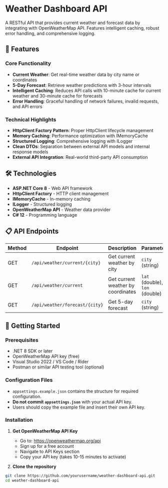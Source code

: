 # Weather Dashboard API

A RESTful API that provides current weather and forecast data by integrating with OpenWeatherMap API. Features intelligent caching, robust error handling, and comprehensive logging.

## 🎯 Features

### Core Functionality
- **Current Weather**: Get real-time weather data by city name or coordinates
- **5-Day Forecast**: Retrieve weather predictions with 3-hour intervals
- **Intelligent Caching**: Reduces API calls with 10-minute cache for current weather and 30-minute cache for forecasts
- **Error Handling**: Graceful handling of network failures, invalid requests, and API errors

### Technical Highlights
- **HttpClient Factory Pattern**: Proper HttpClient lifecycle management
- **Memory Caching**: Performance optimization with IMemoryCache
- **Structured Logging**: Comprehensive logging with ILogger
- **Clean DTOs**: Separation between external API models and internal response models
- **External API Integration**: Real-world third-party API consumption

## 🛠️ Technologies

- **ASP.NET Core 8** - Web API framework
- **HttpClient Factory** - HTTP client management
- **IMemoryCache** - In-memory caching
- **ILogger** - Structured logging
- **OpenWeatherMap API** - Weather data provider
- **C# 12** - Programming language

## 📋 API Endpoints

| Method | Endpoint | Description | Parameters |
|--------|----------|-------------|------------|
| GET | `/api/weather/current/{city}` | Get current weather by city | `city` (string) |
| GET | `/api/weather/current` | Get current weather by coordinates | `lat` (double), `lon` (double) |
| GET | `/api/weather/forecast/{city}` | Get 5-day forecast | `city` (string) |

## 🚀 Getting Started

### Prerequisites
- .NET 8 SDK or later
- OpenWeatherMap API key (free)
- Visual Studio 2022 / VS Code / Rider
- Postman or similar API testing tool (optional)

### Configuration Files
- `appsettings.example.json` contains the structure for required configuration.
- **Do not commit `appsettings.json`** with your actual API key.
- Users should copy the example file and insert their own API key.

### Installation

1. **Get OpenWeatherMap API Key**
   - Go to: https://openweathermap.org/api
   - Sign up for a free account
   - Navigate to API Keys section
   - Copy your API key (takes 10-15 minutes to activate)

2. **Clone the repository**
```bash
git clone https://github.com/yourusername/weather-dashboard-api.git
cd weather-dashboard-api
